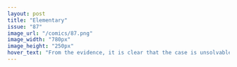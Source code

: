```yaml
---
layout: post
title: "Elementary"
issue: "87"
image_url: "/comics/87.png"
image_width: "780px"
image_height: "250px"
hover_text: "From the evidence, it is clear that the case is unsolvable."
---
```


